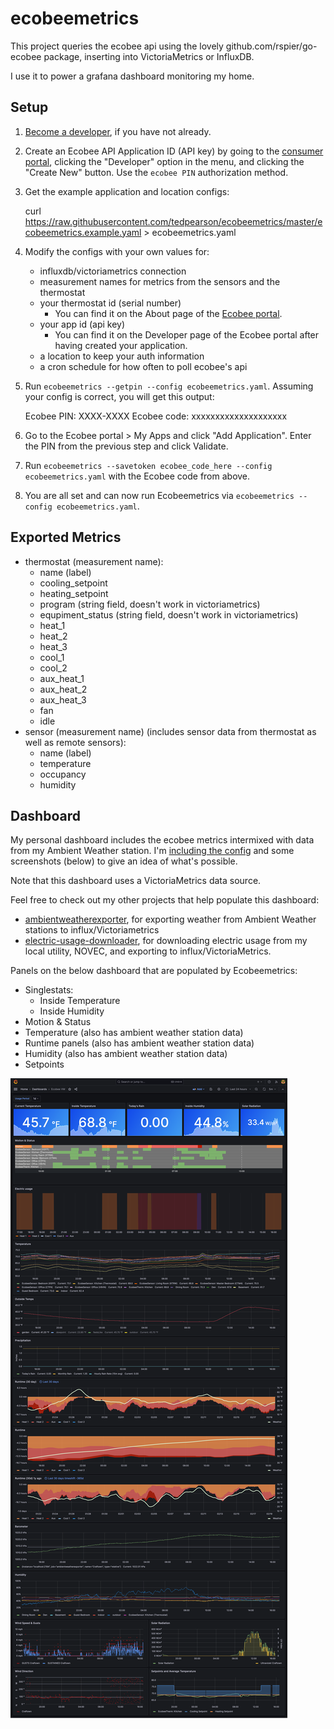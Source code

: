 # ecobeemetrics

This project queries the ecobee api using the lovely github.com/rspier/go-ecobee package,
inserting into VictoriaMetrics or InfluxDB.

I use it to power a grafana dashboard monitoring my home.

## Setup

1. [Become a developer](https://www.ecobee.com/en-us/developers/), if you have not already.
2. Create an Ecobee API Application ID (API key) by going to the
   [consumer portal](https://www.ecobee.com/consumerportal/index.html),
   clicking the "Developer" option in the menu, and clicking the "Create New" button.
   Use the `ecobee PIN` authorization method.
3. Get the example application and location configs:

   curl https://raw.githubusercontent.com/tedpearson/ecobeemetrics/master/ecobeemetrics.example.yaml > ecobeemetrics.yaml

4. Modify the configs with your own values for:
   - influxdb/victoriametrics connection
   - measurement names for metrics from the sensors and the thermostat
   - your thermostat id (serial number)
     - You can find it on the About page of the
        [Ecobee portal](https://www.ecobee.com/consumerportal/index.html).
   - your app id (api key)
     - You can find it on the Developer page of the Ecobee portal after having created your application.
   - a location to keep your auth information
   - a cron schedule for how often to poll ecobee's api
5. Run `ecobeemetrics --getpin --config ecobeemetrics.yaml`. Assuming your config is correct, you will get this output:

   Ecobee PIN: XXXX-XXXX
   Ecobee code: xxxxxxxxxxxxxxxxxxxx

6. Go to the Ecobee portal > My Apps and click "Add Application". Enter the PIN from the previous
   step and click Validate.
7. Run `ecobeemetrics --savetoken ecobee_code_here --config ecobeemetrics.yaml` with the Ecobee code from above.
8. You are all set and can now run Ecobeemetrics via `ecobeemetrics --config ecobeemetrics.yaml`.

## Exported Metrics

- thermostat (measurement name):
  - name (label)
  - cooling_setpoint
  - heating_setpoint
  - program (string field, doesn't work in victoriametrics)
  - equpiment_status (string field, doesn't work in victoriametrics)
  - heat_1
  - heat_2
  - heat_3
  - cool_1
  - cool_2
  - aux_heat_1
  - aux_heat_2
  - aux_heat_3
  - fan
  - idle
- sensor (measurement name) (includes sensor data from thermostat as well as remote sensors):
  - name (label)
  - temperature
  - occupancy
  - humidity

## Dashboard

My personal dashboard includes the ecobee metrics intermixed with data from my Ambient Weather station.
I'm [including the config](dashboard.json) and some screenshots (below) to give an idea of what's possible.

Note that this dashboard uses a VictoriaMetrics data source.

Feel free to check out my other projects that help populate this dashboard:
  - [ambientweatherexporter](https://github.com/tedpearson/ambientweatherexporter),
    for exporting weather from Ambient Weather stations to influx/Victoriametrics
  - [electric-usage-downloader](https://github.com/tedpearson/electric-usage-downloader),
    for downloading electric usage from my local utility, NOVEC, and exporting to
    influx/VictoriaMetrics.


Panels on the below dashboard that are populated by Ecobeemetrics:
- Singlestats:
  - Inside Temperature
  - Inside Humidity
- Motion & Status
- Temperature (also has ambient weather station data)
- Runtime panels (also has ambient weather station data)
- Humidity (also has ambient weather station data)
- Setpoints 

![dashboard](dashboard.png)